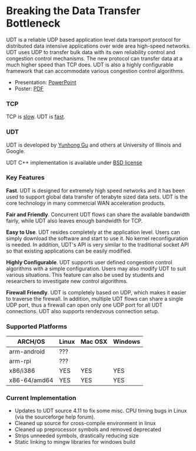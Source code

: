 # Breaking the Data Transfer Bottleneck

UDT is a reliable UDP based application level data transport protocol for distributed data intensive applications
 over wide area high-speed networks. UDT uses UDP to transfer bulk data with its own reliability control and 
 congestion control mechanisms. The new protocol can transfer data at a much higher speed than TCP does. UDT
  is also a highly configurable framework that can accommodate various congestion control algorithms.  
  - Presentation: [PowerPoint](https://github.com/dorkbox/UDT/blob/master/udt-doc/udt-2009.ppt)
  - Poster: [PDF](https://github.com/dorkbox/UDT/blob/master/udt-doc/udt-sc08-poster.pdf)

### TCP 

TCP is [slow](http://barchart.github.com/barchart-udt/main/presentation-2009/img6.html).
UDT is [fast](http://barchart.github.com/barchart-udt/main/presentation-2009/img9.html).

### UDT

UDT is developed by [Yunhong Gu](http://www.linkedin.com/in/yunhong) and others at University of Illinois and Google.

UDT C++ implementation is available under [BSD license](http://udt.sourceforge.net/license.html)


### Key Features

**Fast**. UDT is designed for extremely high speed networks and it has been used to support global data transfer of terabyte sized data sets. UDT is the core technology in many commercial WAN acceleration products.

**Fair and Friendly**. Concurrent UDT flows can share the available bandwidth fairly, while UDT also leaves enough bandwidth for TCP.

**Easy to Use**. UDT resides completely at the application level. Users can simply download the software and start to use it. No kernel reconfiguration is needed. In addition, UDT's API is very similar to the traditional socket API so that existing applications can be easily modified.

**Highly Configurable**. UDT supports user defined congestion control algorithms with a simple configuration. Users may also modify UDT to suit various situations. This feature can also be used by students and researchers to investigate new control algorithms.

**Firewall Friendly**. UDT is completely based on UDP, which makes it easier to traverse the firewall. In addition, multiple UDT flows can share a single UDP port, thus a firewall can open only one UDP port for all UDT connections. UDT also supports rendezvous connection setup.


### Supported Platforms

| ARCH/OS      |  Linux  | Mac OSX | Windows |
|--------------|---------|---------|---------|
| arm-android  |   ???   |         |         |
| arm-rpi      |   ???   |         |         |
| x86/i386     |   YES   |   YES   |   YES   |
| x86-64/amd64 |   YES   |   YES   |   YES   |


### Current Implementation
 - Updates to UDT source 4.11 to fix some misc. CPU timing bugs in Linux (via the sourceforge help forum).
 - Cleaned up source for cross-compile environment in linux
 - Cleaned up preprocessor symbols and removed deprecated
 - Strips unneeded symbols, drastically reducing size
 - Static linking to mingw libraries for windows build

